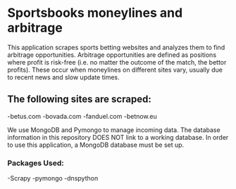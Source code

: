 # Sportsbooks moneylines and arbitrage
This application scrapes sports betting websites and analyzes them to find arbitrage opportunities. Arbitrage opportunities are defined as positions where profit is risk-free (i.e. no matter the outcome of the match, the bettor profits). These occur when moneylines on different sites vary, usually due to recent news and slow update times. 

## The following sites are scraped:

-betus.com
-bovada.com
-fanduel.com
-betnow.eu

We use MongoDB and Pymongo to manage incoming data. The database information in this repository DOES NOT link to a working database. In order to use this application, a MongoDB database must be set up.

### Packages Used:

-Scrapy
-pymongo
-dnspython
